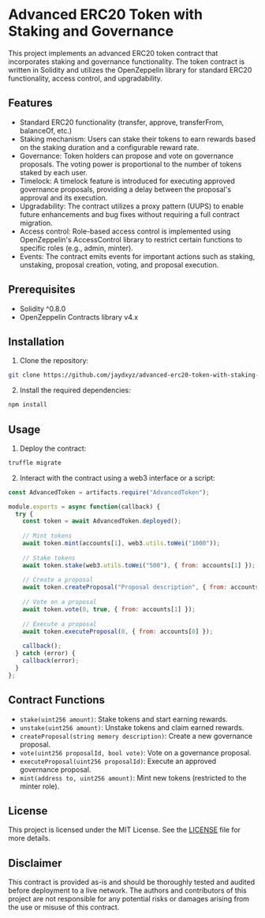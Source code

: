 # Advanced ERC20 Token with Staking and Governance

This project implements an advanced ERC20 token contract that incorporates staking and governance functionality. The token contract is written in Solidity and utilizes the OpenZeppelin library for standard ERC20 functionality, access control, and upgradability.

## Features

- Standard ERC20 functionality (transfer, approve, transferFrom, balanceOf, etc.)
- Staking mechanism: Users can stake their tokens to earn rewards based on the staking duration and a configurable reward rate.
- Governance: Token holders can propose and vote on governance proposals. The voting power is proportional to the number of tokens staked by each user.
- Timelock: A timelock feature is introduced for executing approved governance proposals, providing a delay between the proposal's approval and its execution.
- Upgradability: The contract utilizes a proxy pattern (UUPS) to enable future enhancements and bug fixes without requiring a full contract migration.
- Access control: Role-based access control is implemented using OpenZeppelin's AccessControl library to restrict certain functions to specific roles (e.g., admin, minter).
- Events: The contract emits events for important actions such as staking, unstaking, proposal creation, voting, and proposal execution.

## Prerequisites

- Solidity ^0.8.0
- OpenZeppelin Contracts library v4.x

## Installation

1. Clone the repository:

```bash
git clone https://github.com/jaydxyz/advanced-erc20-token-with-staking-governance.git
```

2. Install the required dependencies:

```bash
npm install
```

## Usage

1. Deploy the contract:

```bash
truffle migrate
```

2. Interact with the contract using a web3 interface or a script:

```javascript
const AdvancedToken = artifacts.require("AdvancedToken");

module.exports = async function(callback) {
  try {
    const token = await AdvancedToken.deployed();
    
    // Mint tokens
    await token.mint(accounts[1], web3.utils.toWei("1000"));
    
    // Stake tokens
    await token.stake(web3.utils.toWei("500"), { from: accounts[1] });
    
    // Create a proposal
    await token.createProposal("Proposal description", { from: accounts[0] });
    
    // Vote on a proposal
    await token.vote(0, true, { from: accounts[1] });
    
    // Execute a proposal
    await token.executeProposal(0, { from: accounts[0] });
    
    callback();
  } catch (error) {
    callback(error);
  }
};
```

## Contract Functions

- `stake(uint256 amount)`: Stake tokens and start earning rewards.
- `unstake(uint256 amount)`: Unstake tokens and claim earned rewards.
- `createProposal(string memory description)`: Create a new governance proposal.
- `vote(uint256 proposalId, bool vote)`: Vote on a governance proposal.
- `executeProposal(uint256 proposalId)`: Execute an approved governance proposal.
- `mint(address to, uint256 amount)`: Mint new tokens (restricted to the minter role).

## License

This project is licensed under the MIT License. See the [LICENSE](LICENSE) file for more details.

## Disclaimer

This contract is provided as-is and should be thoroughly tested and audited before deployment to a live network. The authors and contributors of this project are not responsible for any potential risks or damages arising from the use or misuse of this contract.
